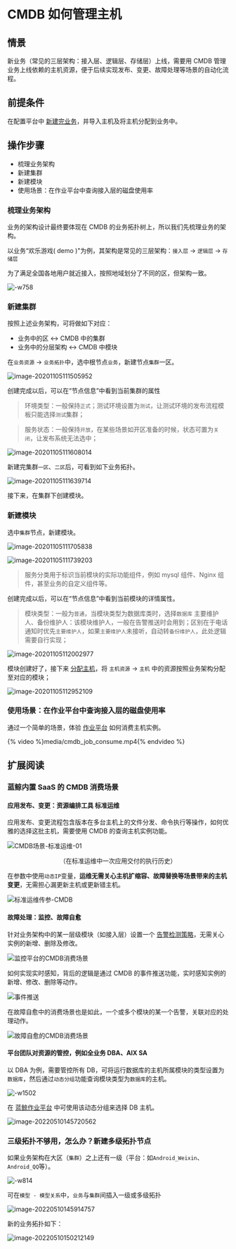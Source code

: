 # CMDB 如何管理主机

## 情景

新业务（常见的三层架构：接入层、逻辑层、存储层）上线，需要用 CMDB 管理业务上线依赖的主机资源，便于后续实现发布、变更、故障处理等场景的自动化流程。

## 前提条件

在配置平台中 [新建完业务](../QuickStart/case1.md)，并导入主机及将主机分配到业务中。

## 操作步骤

- 梳理业务架构
- 新建集群
- 新建模块
- 使用场景：在作业平台中查询接入层的磁盘使用率

### 梳理业务架构

业务的架构设计最终要体现在 CMDB 的业务拓扑树上，所以我们先梳理业务的架构。

以业务“欢乐游戏( demo )"为例，其架构是常见的三层架构：`接入层` -> `逻辑层` -> `存储层`

为了满足全国各地用户就近接入，按照地域划分了不同的区，但架构一致。

![-w758](../media/15625775986620.jpg)

### 新建集群

按照上述业务架构，可将做如下对应：

- 业务中的区 <-> CMDB 中的集群
- 业务中的分层架构 <-> CMDB 中模块

在`业务资源` -> `业务拓扑`中，选中根节点`业务`，新建节点`集群`一区。

![image-20201105111505952](../media/CMDB_management_hosts/image-20201105111505952.png)



创建完成以后，可以在“节点信息”中看到当前集群的属性

> 环境类型：一般保持`正式`；测试环境设置为`测试`，让测试环境的发布流程模板只能选择`测试`集群；

> 服务状态：一般保持`开放`，在某些场景如开区准备的时候，状态可置为`关闭`，让发布系统无法选中；

![image-20201105111608014](../media/CMDB_management_hosts/image-20201105111608014.png)


新建完集群`一区`、`二区`后，可看到如下业务拓扑。

![image-20201105111639714](../media/CMDB_management_hosts/image-20201105111639714.png)

接下来，在集群下创建模块。

### 新建模块

选中`集群`节点，新建模块。

![image-20201105111705838](../media/CMDB_management_hosts/image-20201105111705838.png)

![image-20201105111739203](../media/CMDB_management_hosts/image-20201105111739203.png)

> 服务分类用于标识当前模块的实际功能组件，例如 mysql 组件、Nginx 组件，甚至业务的自定义组件等。

创建完成以后，可以在“节点信息”中看到当前模块的详情属性。

> 模块类型：一般为`普通`，当模块类型为数据库类时，选择`数据库`
> 主要维护人、备份维护人：该模块维护人，一般在告警推送时会用到；区别在于电话通知时优先`主要维护人`，如果`主要维护人`未接听，自动转`备份维护人`，此处逻辑需要自行实现；

![image-20201105112002977](../media/CMDB_management_hosts/image-20201105112002977.png)

模块创建好了，接下来 [分配主机](../QuickStart/case1.md#分配主机到业务空闲机池)，将 `主机资源` -> `主机` 中的资源按照业务架构分配至对应的模块；

![image-20201105112952109](../media/CMDB_management_hosts/image-20201105112952109.png)

### 使用场景：在作业平台中查询接入层的磁盘使用率

通过一个简单的场景，体验 [作业平台](../../../../JOB/3.7/UserGuide/Introduction/What-is-Job.md) 如何消费主机实例。

{% video %}media/cmdb_job_consume.mp4{% endvideo %}

## 扩展阅读

### 蓝鲸内置 SaaS 的 CMDB 消费场景
#### 应用发布、变更：资源编排工具 标准运维

应用发布、变更流程包含版本在多台主机上的文件分发、命令执行等操作，如何优雅的选择这批主机，需要使用 CMDB 的查询主机实例功能。

![CMDB场景-标准运维-01](../media/CMDB场景-标准运维-01.png)
<center>（在标准运维中一次应用交付的执行历史）</center>

在参数中使用`动态IP`变量，**运维无需关心主机扩缩容、故障替换等场景带来的主机变更**，无需担心漏更新主机或更新错主机。

![标准运维传参-CMDB](../media/标准运维传参-CMDB.png)

#### 故障处理：监控、故障自愈

针对业务架构中的某一层级模块（如接入层）设置一个 [告警检测策略](../../../../Monitor/3.8/UserGuide/ProductFeatures/alarm-configurations/rules.md)，无需关心实例的新增、删除及修改。

![监控平台的CMDB消费场景](../media/蓝鲸监控的CMDB消费场景.png)

如何实现实时感知，背后的逻辑是通过 CMDB 的事件推送功能，实时感知实例的新增、修改、删除等动作。

![事件推送](../media/事件推送.png)

在故障自愈中的消费场景也是如此，一个或多个模块的某一个告警，关联对应的处理动作。

![故障自愈的CMDB消费场景](../media/故障自愈的CMDB消费场景.png)

#### 平台团队对资源的管控，例如全业务 DBA、AIX SA

以 DBA 为例，需要管控所有 DB，可将运行数据库的主机所属模块的类型设置为`数据库`，然后通过`动态分组`功能查询模块类型为`数据库`的主机。

![-w1502](../media/15625888898060.jpg)

在 [蓝鲸作业平台](../../../../JOB/3.7/UserGuide/Introduction/What-is-Job.md) 中可使用该动态分组来选择 DB 主机。

![image-20220510145720562](media/image-20220510145720562.png)

### 三级拓扑不够用，怎么办？新建多级拓扑节点

如果业务架构在大区（`集群`）之上还有一级（平台：如`Android_Weixin`、`Android_QQ`等）。

![-w814](../media/15625862638485.jpg)

可在`模型 - 模型关系`中，`业务`与`集群`间插入一级或多级拓扑

![image-20220510145914757](media/image-20220510145914757.png)

新的业务拓扑如下：

![image-20220510150212149](media/image-20220510150212149.png)
